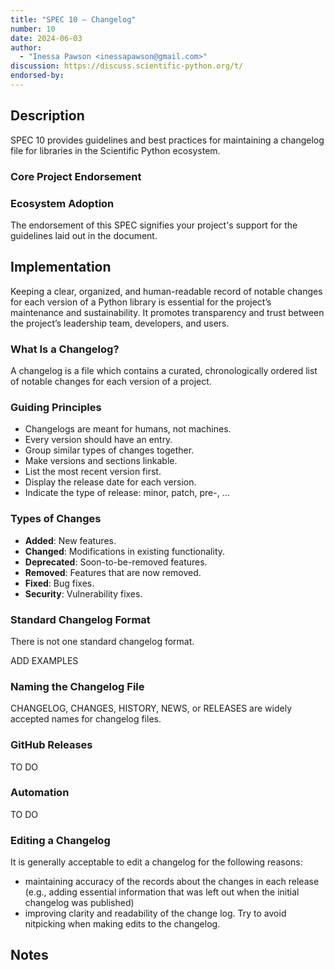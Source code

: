 ```yaml
---
title: "SPEC 10 — Changelog"
number: 10
date: 2024-06-03
author:
  - "Inessa Pawson <inessapawson@gmail.com>"
discussion: https://discuss.scientific-python.org/t/
endorsed-by:
---
```


## Description

SPEC 10 provides guidelines and best practices for maintaining a changelog file
for libraries in the Scientific Python ecosystem.

### Core Project Endorsement

<!--
Briefly discuss what it means for a core project to endorse this SPEC.
-->

### Ecosystem Adoption

The endorsement of this SPEC signifies your project's support for the guidelines
laid out in the document.

## Implementation

Keeping a clear, organized, and human-readable record of notable changes for each
version of a Python library is essential for the project’s maintenance and sustainability.
It promotes transparency and trust between the project’s leadership team, developers, and users.

### What Is a Changelog?

A changelog is a file which contains a curated, chronologically ordered list of
notable changes for each version of a project.

### Guiding Principles

- Changelogs are meant for humans, not machines.
- Every version should have an entry.
- Group similar types of changes together.
- Make versions and sections linkable.
- List the most recent version first.
- Display the release date for each version.
- Indicate the type of release: minor, patch, pre-, ...

### Types of Changes

- **Added**: New features.
- **Changed**: Modifications in existing functionality.
- **Deprecated**: Soon-to-be-removed features.
- **Removed**: Features that are now removed.
- **Fixed**: Bug fixes.
- **Security**: Vulnerability fixes.

### Standard Changelog Format

There is not one standard changelog format.

ADD EXAMPLES

### Naming the Changelog File

CHANGELOG, CHANGES, HISTORY, NEWS, or RELEASES are widely accepted names for changelog files.

### GitHub Releases

TO DO

### Automation

TO DO

### Editing a Changelog

It is generally acceptable to edit a changelog for the following reasons:

- maintaining accuracy of the records about the changes in each release (e.g.,
  adding essential information that was left out when the initial changelog was published)
- improving clarity and readability of the change log. Try to avoid nitpicking when
  making edits to the changelog.

## Notes

<!--
Include a bulleted list of annotated links, comments,
and other ancillary information as needed.
-->
